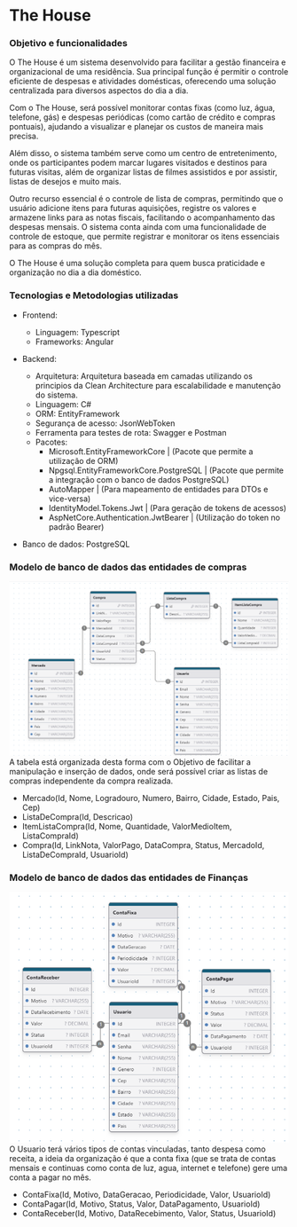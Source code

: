 # The House

### Objetivo e funcionalidades
O The House é um sistema desenvolvido para facilitar a gestão financeira e organizacional de uma residência. Sua principal função é permitir o controle eficiente de despesas e atividades domésticas, oferecendo uma solução centralizada para diversos aspectos do dia a dia.

Com o The House, será possível monitorar contas fixas (como luz, água, telefone, gás) e despesas periódicas (como cartão de crédito e compras pontuais), ajudando a visualizar e planejar os custos de maneira mais precisa.

Além disso, o sistema também serve como um centro de entretenimento, onde os participantes podem marcar lugares visitados e destinos para futuras visitas, além de organizar listas de filmes assistidos e por assistir, listas de desejos e muito mais.

Outro recurso essencial é o controle de lista de compras, permitindo que o usuário adicione itens para futuras aquisições, registre os valores e armazene links para as notas fiscais, facilitando o acompanhamento das despesas mensais. O sistema conta ainda com uma funcionalidade de controle de estoque, que permite registrar e monitorar os itens essenciais para as compras do mês.

O The House é uma solução completa para quem busca praticidade e organização no dia a dia doméstico.

### Tecnologias e Metodologias utilizadas
- Frontend: 
    - Linguagem: Typescript
    - Frameworks: Angular
- Backend:
    - Arquitetura: Arquitetura baseada em camadas utilizando os principios da Clean Architecture para escalabilidade e manutenção do sistema.
    - Linguagem: C#
    - ORM: EntityFramework
    - Segurança de acesso: JsonWebToken
    - Ferramenta para testes de rota: Swagger e Postman
    - Pacotes:
        - Microsoft.EntityFrameworkCore | (Pacote que permite a utilização de ORM)
        - Npgsql.EntityFrameworkCore.PostgreSQL | (Pacote que permite a integração com o banco de dados PostgreSQL)
        - AutoMapper | (Para mapeamento de entidades para DTOs e vice-versa)
        - IdentityModel.Tokens.Jwt | (Para geração de tokens de acessos)
        - AspNetCore.Authentication.JwtBearer | (Utilização do token no padrão Bearer)
        
- Banco de dados: PostgreSQL

### Modelo de banco de dados das entidades de compras
![Tabelas de compra](GitMedia/TabelasCompra.png)
A tabela está organizada desta forma com o Objetivo de facilitar a manipulação e inserção de dados, onde será possível criar as listas de compras independente da compra realizada.
- Mercado(Id, Nome, Logradouro, Numero, Bairro, Cidade, Estado, Pais, Cep)
- ListaDeCompra(Id, Descricao)
- ItemListaCompra(Id, Nome, Quantidade, ValorMedioItem, ListaCompraId)
- Compra(Id, LinkNota, ValorPago, DataCompra, Status, MercadoId, ListaDeCompraId, UsuarioId)

### Modelo de banco de dados das entidades de Finanças
![Tabela de Finanças](GitMedia/TabelaFinanceiro.png)
O Usuario terá vários tipos de contas vinculadas, tanto despesa como receita, a ideia da organização é que a conta fixa (que se trata de contas mensais e continuas como conta de luz, agua, internet e telefone) gere uma conta a pagar no mês.
- ContaFixa(Id, Motivo, DataGeracao, Periodicidade, Valor, UsuarioId)
- ContaPagar(Id, Motivo, Status, Valor, DataPagamento, UsuarioId)
- ContaReceber(Id, Motivo, DataRecebimento, Valor, Status, UsuarioId)